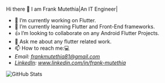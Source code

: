    Hi there 👋 I am Frank Mutethia|An IT Engineer| 

- 🔭 I’m currently working on Flutter.
- 🌱 I’m currently learning Flutter and Front-End frameworks.
- 👍 I’m looking to collaborate on any Android Flutter Projects.
- 💬 Ask me about any flutter related work.
- 📫 How to reach me:💻
 -   *Email: frankmutethia81@gmail.com*
 -  *[LinkedIn](www.linkedin.com/in/frank-mutethia): www.linkedin.com/in/frank-mutethia*
<!-- - ⚡ Fun fact: A dollar might just make that lane switch. -->

![GitHub Stats](https://github-readme-stats.vercel.app/api?username=frankmutethia&theme=tokyonight)
